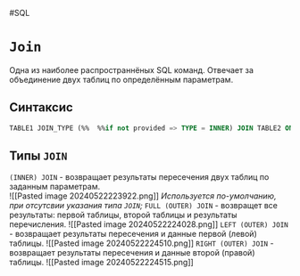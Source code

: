 #SQL
# `Join`

Одна из наиболее распространнёных SQL команд.
Отвечает за объединение двух таблиц по определённым параметрам.
## Синтаксис

```sql
TABLE1 JOIN_TYPE (%%  %%if not provided => TYPE = INNER) JOIN TABLE2 ON PARAMS;
```

## Типы `JOIN`

`(INNER) JOIN` - возвращает результаты пересечения двух таблиц по заданным параметрам.  
![[Pasted image 20240522223922.png]]
*Используется по-умолчанию, при отсутсвии указания типа `JOIN`;*
`FULL (OUTER) JOIN` - возвращет все результаты: первой таблицы, второй таблицы и результаты перечисления.
![[Pasted image 20240522224028.png]]
`LEFT (OUTER) JOIN` - возвращает результаты пересечения и данные первой (левой) таблицы. 
![[Pasted image 20240522224510.png]]
`RIGHT (OUTER) JOIN` - возвращает результаты пересечения и данные второй (правой) таблицы.
![[Pasted image 20240522224515.png]]